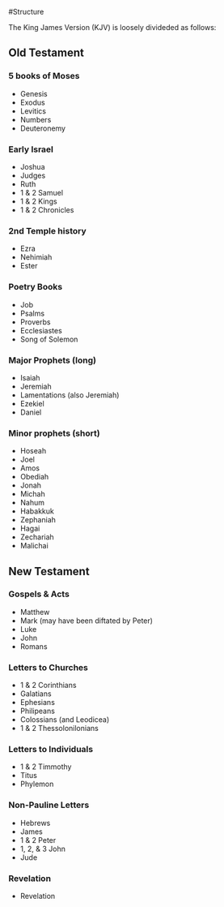 #Structure

The King James Version (KJV) is loosely divideded as follows:

## Old Testament

### 5 books of Moses

- Genesis
- Exodus
- Levitics
- Numbers
- Deuteronemy

### Early Israel

- Joshua
- Judges
- Ruth
- 1 & 2 Samuel
- 1 & 2 Kings
- 1 & 2 Chronicles

### 2nd Temple history

- Ezra
- Nehimiah
- Ester

### Poetry Books

- Job
- Psalms
- Proverbs
- Ecclesiastes
- Song of Solemon

### Major Prophets (long)

- Isaiah
- Jeremiah
- Lamentations (also Jeremiah)
- Ezekiel
- Daniel

### Minor prophets (short)

- Hoseah
- Joel
- Amos
- Obediah
- Jonah
- Michah
- Nahum
- Habakkuk
- Zephaniah
- Hagai
- Zechariah
- Malichai

## New Testament
### Gospels & Acts

- Matthew
- Mark (may have been diftated by Peter)
- Luke
- John
- Romans

### Letters to Churches

- 1 & 2 Corinthians
- Galatians
- Ephesians
- Philipeans
- Colossians (and Leodicea)
- 1 & 2 Thessolonilonians

### Letters to Individuals

- 1 & 2 Timmothy
- Titus
- Phylemon

### Non-Pauline Letters

- Hebrews
- James
- 1 & 2 Peter
- 1, 2, & 3 John
- Jude

### Revelation

- Revelation
